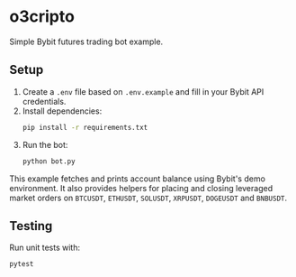 # o3cripto

Simple Bybit futures trading bot example.

## Setup

1. Create a `.env` file based on `.env.example` and fill in your Bybit API credentials.
2. Install dependencies:
   ```bash
   pip install -r requirements.txt
   ```
3. Run the bot:
   ```bash
   python bot.py
   ```

This example fetches and prints account balance using Bybit's demo environment.
It also provides helpers for placing and closing leveraged market orders on
`BTCUSDT`, `ETHUSDT`, `SOLUSDT`, `XRPUSDT`, `DOGEUSDT` and `BNBUSDT`.

## Testing

Run unit tests with:

```bash
pytest
```
